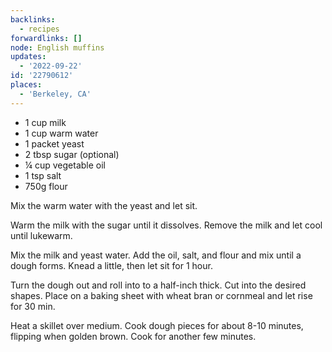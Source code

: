 ```yaml
---
backlinks:
  - recipes
forwardlinks: []
node: English muffins
updates:
  - '2022-09-22'
id: '22790612'
places:
  - 'Berkeley, CA'
---
```

- 1 cup milk
- 1 cup warm water
- 1 packet yeast
- 2 tbsp sugar (optional)
- ¼ cup vegetable oil 
- 1 tsp salt
- 750g flour

Mix the warm water with the yeast and let sit. 

Warm the milk with the sugar until it dissolves. Remove the milk and let cool until lukewarm. 

Mix the milk and yeast water. Add the oil, salt, and flour and mix until a dough forms. Knead a little, then let sit for 1 hour. 

Turn the dough out and roll into to a half-inch thick. Cut into the desired shapes. Place on a baking sheet with wheat bran or cornmeal and let rise for 30 min. 

Heat a skillet over medium. Cook dough pieces for about 8-10 minutes, flipping when golden brown. Cook for another few minutes. 
